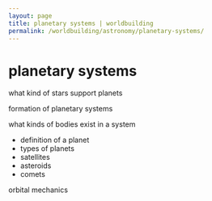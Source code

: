 ```yaml
---
layout: page
title: planetary systems | worldbuilding
permalink: /worldbuilding/astronomy/planetary-systems/
---
```


# planetary systems

what kind of stars support planets

formation of planetary systems

what kinds of bodies exist in a system
- definition of a planet
- types of planets
- satellites
- asteroids
- comets

orbital mechanics
